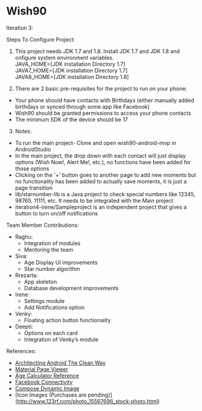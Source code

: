 # Wish90

Iteration 3: 

Steps To Configure Project:

1) This project needs JDK 1.7 and 1.8. Install JDK 1.7 and JDK 1.8 and onfigure system environment variables. <br>
JAVA_HOME=[JDK installation Directory 1.7]<br>
JAVA7_HOME=[JDK installation Directory 1.7]<br>
JAVA8_HOME=[JDK installation Directory 1.8]<br>
<p>

2) There are 2 basic pre-requisites for the project to run on your phone:
+ Your phone should have contacts with Birthdays (either manually added birthdays or synced through some app like Facebook)
+ Wish90 should be granted permissions to access your phone contacts
+ The minimum SDK of the device should be 17

3) Notes:
+ To run the main project- Clone and open wish90-android-mvp in AndroidStudio
+ In the main project, the drop down with each contact will just display options (Wish Now!, Alert Me!, etc.), no functions have been added for those options
+ Clicking on the '+' button goes to another page to add new moments but no functionality has been added to actually save moments, it is just a page transition
+ lib/starnumber-lib is a Java project to check special numbers like 12345, 98765, 11111, etc. It needs to be integrated with the Main project
+ iteration4-irene/Sampleproject is an independent project that gives a button to turn on/off notifications

Team Member Contributions:
+ Raghu:
  * Integration of modules
  * Mentoring the team
+ Siva:
  * Age Display UI improvements
  * Star number algorithm
+ Rrezarta:
  * App skeleton
  * Database development improvements
+ Irene:
  * Settings module
  * Add Notifications option
+ Venky:
  * Floating action button functionality
+ Deepti:
  * Options on each card
  * Integration of Venky’s module

References:
+ [Architecting Android The Clean Way](http://fernandocejas.com/2014/09/03/architecting-android-the-clean-way/)
+ [Material Page Viewer](https://github.com/florent37/MaterialViewPager)
+ [Age Calculator Reference](http://freeprojectscode.com/android-projects/age-calculator/814/)
+ [Facebook Connectivity](http://stackoverflow.com/questions/6236251/android-get-facebook-friends-list)
+ [Compose Dynamic Image](https://gist.github.com/andrei-mak/8573359)
+ [Icon Images (Purchases are pending)] (http://www.123rf.com/photo_15567696_stock-photo.html)


